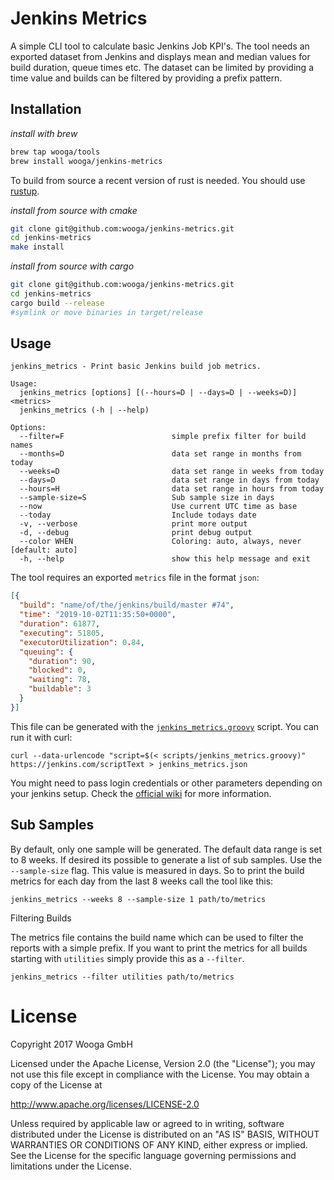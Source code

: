 Jenkins Metrics
===============

A simple CLI tool to calculate basic Jenkins Job KPI's.
The tool needs an exported dataset from Jenkins and displays mean and median values for build duration, queue times etc.
The dataset can be limited by providing a time value and builds can be filtered by providing a prefix pattern.

Installation
------------

_install with brew_

```bash
brew tap wooga/tools
brew install wooga/jenkins-metrics
```

To build from source a recent version of rust is needed. You should use [rustup].

_install from source with cmake_

```bash
git clone git@github.com:wooga/jenkins-metrics.git
cd jenkins-metrics
make install
```

_install from source with cargo_

```bash
git clone git@github.com:wooga/jenkins-metrics.git
cd jenkins-metrics
cargo build --release
#symlink or move binaries in target/release
```

Usage
-----

```
jenkins_metrics - Print basic Jenkins build job metrics.

Usage:
  jenkins_metrics [options] [(--hours=D | --days=D | --weeks=D)] <metrics>
  jenkins_metrics (-h | --help)

Options:
  --filter=F                        simple prefix filter for build names
  --months=D                        data set range in months from today
  --weeks=D                         data set range in weeks from today
  --days=D                          data set range in days from today
  --hours=H                         data set range in hours from today
  --sample-size=S                   Sub sample size in days
  --now                             Use current UTC time as base
  --today                           Include todays date
  -v, --verbose                     print more output
  -d, --debug                       print debug output
  --color WHEN                      Coloring: auto, always, never [default: auto]
  -h, --help                        show this help message and exit
```

The tool requires an exported `metrics` file in the format `json`:

```json
[{
  "build": "name/of/the/jenkins/build/master #74",
  "time": "2019-10-02T11:35:50+0000",
  "duration": 61877,
  "executing": 51805,
  "executorUtilization": 0.84,
  "queuing": {
    "duration": 90,
    "blocked": 0,
    "waiting": 78,
    "buildable": 3
  }
}]
```

This file can be generated with the [`jenkins_metrics.groovy`] script. You can run it with curl:

```
curl --data-urlencode "script=$(< scripts/jenkins_metrics.groovy)" https://jenkins.com/scriptText > jenkins_metrics.json
```

You might need to pass login credentials or other parameters depending on your jenkins setup. Check the [official wiki](https://wiki.jenkins.io/display/JENKINS/Jenkins+Script+Console#JenkinsScriptConsole-Remoteaccess) for more information.

Sub Samples
-----------

By default, only one sample will be generated. The default data range is set to 8 weeks.
If desired its possible to generate a list of sub samples. Use the `--sample-size` flag. This value is measured in days.
So to print the build metrics for each day from the last 8 weeks call the tool like this:

`jenkins_metrics --weeks 8 --sample-size 1 path/to/metrics`

Filtering Builds

The metrics file contains the build name which can be used to filter the reports with a simple prefix.
If you want to print the metrics for all builds starting with `utilities` simply provide this as a `--filter`.

`jenkins_metrics --filter utilities path/to/metrics`

License
=======

Copyright 2017 Wooga GmbH

Licensed under the Apache License, Version 2.0 (the "License"); you may not use this file except in compliance with the License. You may obtain a copy of the License at

http://www.apache.org/licenses/LICENSE-2.0

Unless required by applicable law or agreed to in writing, software distributed under the License is distributed on an "AS IS" BASIS, WITHOUT WARRANTIES OR CONDITIONS OF ANY KIND, either express or implied. See the License for the specific language governing permissions and limitations under the License.

[`jenkins_metrics.groovy`]: scripts/jenkins_metrics.groogy
[rustup]:   https://rustup.rs/
